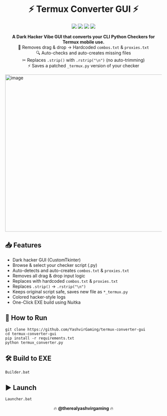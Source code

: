 <h1 align="center">⚡ Termux Converter GUI ⚡</h1>
<p align="center">
  <img src="https://img.shields.io/badge/Python-3.10+-blue?logo=python&logoColor=yellow" />
  <img src="https://img.shields.io/badge/GUI-CustomTkinter-green?logo=windowsterminal&logoColor=white" />
  <img src="https://img.shields.io/badge/Build-Nuitka-orange?logo=anaconda&logoColor=white" />
  <img src="https://img.shields.io/badge/Made%20With-♥%20by%20Yashvir%20Gaming-red" />
</p>

<p align="center">
  <b>A Dark Hacker Vibe GUI that converts your CLI Python Checkers for Termux mobile use.</b><br>
  🚀 Removes drag & drop → Hardcoded <code>combos.txt</code> & <code>proxies.txt</code><br>
  🔍 Auto-checks and auto-creates missing files<br>
  ✂ Replaces <code>.strip()</code> with <code>.rstrip("\n")</code> (no auto-trimming)<br>
  ⚡ Saves a patched <code>_termux.py</code> version of your checker
</p>

<img width="771" height="504" alt="image" src="https://github.com/user-attachments/assets/594d7c80-35cf-42f9-a196-a3d7d5744fd8" />

<h2>📥 Features</h2>
<ul>
  <li>Dark hacker GUI (CustomTkinter)</li>
  <li>Browse & select your checker script (.py)</li>
  <li>Auto-detects and auto-creates <code>combos.txt</code> & <code>proxies.txt</code></li>
  <li>Removes all drag & drop input logic</li>
  <li>Replaces with hardcoded <code>combos.txt</code> & <code>proxies.txt</code></li>
  <li>Replaces <code>.strip()</code> → <code>.rstrip("\n")</code></li>
  <li>Keeps original script safe, saves new file as <code>*_termux.py</code></li>
  <li>Colored hacker-style logs</li>
  <li>One-Click EXE build using Nuitka</li>
</ul>

<h2>🚀 How to Run</h2>
<pre><code>git clone https://github.com/YashvirGaming/termux-converter-gui
cd termux-converter-gui
pip install -r requirements.txt
python termux_converter.py
</code></pre>

<h2>🛠 Build to EXE</h2>
<pre><code>Builder.bat</code></pre>

<h2>▶ Launch</h2>
<pre><code>Launcher.bat</code></pre>

<p align="center">
  🔥 <b>@therealyashvirgaming</b> 🔥
</p>
